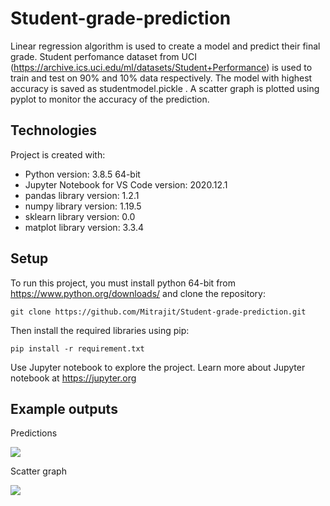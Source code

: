 # Student-grade-prediction
Linear regression algorithm is used to create a model and predict their final grade. Student perfomance dataset from UCI (https://archive.ics.uci.edu/ml/datasets/Student+Performance) is used to train and test on 90% and 10% data respectively. The model with highest accuracy is saved as studentmodel.pickle . A scatter graph is plotted using pyplot to monitor the accuracy of the prediction.

## Technologies
Project is created with:
* Python version: 3.8.5 64-bit
* Jupyter Notebook for VS Code version: 2020.12.1
* pandas library version: 1.2.1
* numpy library version: 1.19.5
* sklearn library version: 0.0
* matplot library version: 3.3.4
	
## Setup
To run this project, you must install python 64-bit from https://www.python.org/downloads/ and clone the repository:
```
git clone https://github.com/Mitrajit/Student-grade-prediction.git
```
Then install the required libraries using pip:
```
pip install -r requirement.txt
```
Use Jupyter notebook to explore the project. Learn more about Jupyter notebook at https://jupyter.org
## Example outputs

Predictions

![](https://i.imgur.com/P5xe7Hx.png)

Scatter graph

![](https://i.imgur.com/f9Lmz7K.png)
